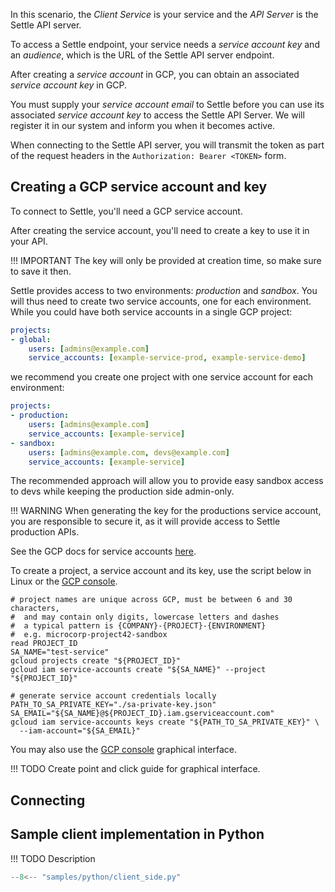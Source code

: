 In this scenario, the *Client Service* is your service and the *API Server*
is the Settle API server.

To access a Settle endpoint, your service needs a *service account key*
and an *audience*, which is the URL of the Settle API server endpoint.

After creating a *service account* in GCP, you can obtain
an associated *service account key* in GCP.

You must supply your *service account email* to Settle before
you can use its associated *service account key* to access the Settle API Server.
We will register it in our system and inform you when it becomes active.

When connecting to the Settle API server,
you will transmit the token as part of the request headers
in the `Authorization: Bearer <TOKEN>` form.

## Creating a GCP service account and key

To connect to Settle, you'll need a GCP service account.

After creating the service account, you'll need to create a key to use it in your API.

!!! IMPORTANT
    The key will only be provided at creation time, so make sure to save it then.

Settle provides access to two environments: *production* and *sandbox*.
You will thus need to create two service accounts, one for each environment.
While you could have both service accounts in a single GCP project:

```yaml
projects:
- global:
    users: [admins@example.com]
    service_accounts: [example-service-prod, example-service-demo]
```

we recommend you create one project with one service account for each environment:

```yaml
projects:
- production:
    users: [admins@example.com]
    service_accounts: [example-service]
- sandbox:
    users: [admins@example.com, devs@example.com]
    service_accounts: [example-service]
```

The recommended approach will allow you to provide easy sandbox access to devs
while keeping the production side admin-only.

!!! WARNING
    When generating the key for the productions service account, you are
    responsible to secure it, as it will provide access to Settle production APIs.

See the GCP docs for service accounts
[here](https://cloud.google.com/iam/docs/creating-managing-service-accounts).

To create a project, a service account and its key, use the script below in
Linux or the [GCP console](https://cloud.google.com/shell).

```shell
# project names are unique across GCP, must be between 6 and 30 characters,
#  and may contain only digits, lowercase letters and dashes
#  a typical pattern is {COMPANY}-{PROJECT}-{ENVIRONMENT}
#  e.g. microcorp-project42-sandbox
read PROJECT_ID
SA_NAME="test-service"
gcloud projects create "${PROJECT_ID}"
gcloud iam service-accounts create "${SA_NAME}" --project "${PROJECT_ID}"

# generate service account credentials locally
PATH_TO_SA_PRIVATE_KEY="./sa-private-key.json"
SA_EMAIL="${SA_NAME}@${PROJECT_ID}.iam.gserviceaccount.com"
gcloud iam service-accounts keys create "${PATH_TO_SA_PRIVATE_KEY}" \
  --iam-account="${SA_EMAIL}"
```

You may also use the [GCP console](https://console.cloud.google.com/) graphical interface.

!!! TODO
    Create point and click guide for graphical interface.

## Connecting



## Sample client implementation in Python

!!! TODO
    Description

```python
--8<-- "samples/python/client_side.py"
```
